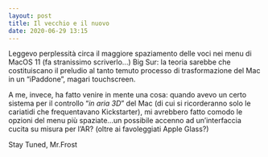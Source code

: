 ```yaml
---
layout: post
title: Il vecchio e il nuovo
date: 2020-06-29 13:15
---
```


Leggevo perplessità circa il maggiore spaziamento delle voci nei menu di MacOS 11 (fa stranissimo scriverlo...) Big Sur: la teoria sarebbe che costituiscano il preludio al tanto temuto processo di trasformazione del Mac in un “iPaddone”, magari touchscreen.

A me, invece, ha fatto venire in mente una cosa: quando avevo un certo sistema per il controllo “*in aria 3D*” del Mac (di cui si ricorderanno solo le cariatidi che frequentavano Kickstarter), mi avrebbero fatto comodo le opzioni del menu più spaziate...un possibile accenno ad un’interfaccia cucita su misura per l’AR? (oltre ai favoleggiati Apple Glass?)

Stay Tuned, Mr.Frost 
